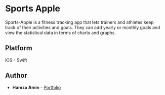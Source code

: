 # Sports Apple

Sports-Apple is a fitness tracking app that lets trainers and athletes keep track of their activities and goals. They can add yearly or monthly goals and view the statistical data in terms of charts and graphs. 

## Platform

iOS - Swift

## Author

* **Hamza Amin** - [Portfolio](https://hamzabinamin.github.io/)
